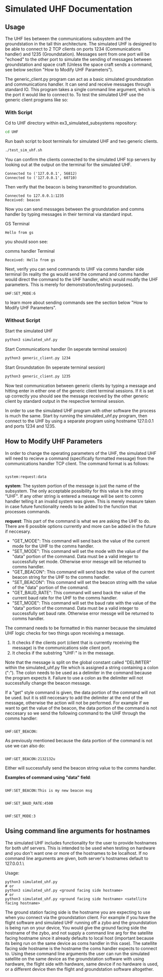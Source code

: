 # Simulated UHF Documentation

## Usage

The UHF lies between the communications subsystem and the groundstation in the tall thin architecture. The simulated UHF is designed to be able to connect to 2 TCP clients on ports 1234 (Communications handler) and 1235 (Groundstation). Messages sent from one port will be "echoed" to the other port to simulate the sending of messages between groundstation and space craft (Unless the space craft sends a command, see below section "How to Modify UHF Parameters").

The generic_client.py program can act as a basic simulated groundstation and communications handler. It can send and receive messages through standard IO. This program takes a single command line argument, which is the port it would like to connect to. To test the simulated UHF use the generic client programs like so:

### With Script

Cd to UHF directory within ex3_simulated_subsystems repository:

``` bash
cd UHF
```

Run bash script to boot terminals for simulated UHF and two generic clients.

``` bash
./test_sim_uhf.sh
```

You can confirm the clients connected to the simulated UHF tcp servers by looking out at the output on the terminal for the simulated UHF.

``` text
Connected to ('127.0.0.1', 56812)
Connected to ('127.0.0.1', 60710)
```

Then verify that the beacon is being transmitted to groundstation.

``` text
Connected to 127.0.0.1:1235
Received: beacon
```

Now you can send messages between the groundstation and comms handler by typing messages in their terminal via standard input.

GS Terminal

``` text
Hello from gs
```

you should soon see:

comms handler Terminal

``` text
Received: Hello from gs
```

Next, verify you can send commands to UHF via comms handler side terminal (In reality the gs would send the command and comms handler would direct the command to the UHF handler, which would modify the UHF parameters. This is merely for demonstration/testing purposes).

``` text
UHF:SET_MODE:6
```

to learn more about sending commands see the section below "How to Modify UHF Parameters".

### Without Script

Start the simulated UHF

``` bash
python3 simulated_uhf.py
```

Start Communications handler (In seperate terminal session)

``` bash
python3 generic_client.py 1234
```

Start Groundstation (In seperate terminal session)

``` bash
python3 generic_client.py 1235
```

Now test communication between generic clients by typing a message and hitting enter in either one of the generic client terminal sessions. If it is set up correctly you should see the message received by the other generic client by standard output in the respective terminal session.

In order to use the simulated UHF program with other software the process is much the same. Start by running the simulated_uhf.py program, then connect to the UHF by using a separate program using hostname 127.0.0.1 and ports 1234 and 1235.

## How to Modify UHF Parameters

In order to change the operating parameters of the UHF, the simulated UHF will need to recieve a command (specifically formatted message) from the communications handler TCP client. The command format is as follows:

``` text

system:request:data

```

__system__: The system portion of the message is just the name of the subsystem. The only acceptable possibility for this value is the string "UHF". If any other string is entered a message will be sent to comm handler telling it an invalid system was given. This is merely measure taken in case future functionality needs to be added to the function that processes commands.

__request__: This part of the command is what we are asking the UHF to do. There are 6 possible options currently and more can be added in the future if neccesary.

- "GET_MODE": This command will send back the value of the current mode for the UHF to the comms handler.
- "SET_MODE": This command will set the mode with the value of the "data" portion of the command. Data must be a valid integer to successfully set mode. Otherwise error messge will be returned to comms handler.
- "GET_BEACON": This command will send back the value of the current beacon string for the UHF to the comms handler.
- "SET_BEACON": This command will set the beacon string with the value of the "data" portion of the command.
- "GET_BAUD_RATE": This command will send back the value of the current baud rate for the UHF to the comms handler.
- "SET_MODE": This command will set the baud rate with the value of the "data" portion of the command. Data must be a valid integer to successfully set baud rate. Otherwise error messge will be returned to comms handler.

The command needs to be formatted in this manner because the simulated UHF logic checks for two things upon receiving a message.

1. It checks if the clients port (client that is currently receiving the message) is the communications side client port.
2. It checks if the substring "UHF:" is in the message.

Note that the message is split on the global constant called "DELIMITER" within the simulated_uhf.py file which is assigned a string containing a colon (":"). The colon needs to be used as a delimiter in the command because the program expects it. Failure to use a colon as the delimiter will not successfully change the beacon message.

If a "get" style command is given, the data portion of the command will not be used. but it is still neccesary to add the delimiter at the end of the message, otherwise the action will not be performed. For example if we want to get the value of the beacon, the data portion of the command is not neccesary so we send the following command to the UHF through the comms handler:

``` text

UHF:GET_BEACON:

```

As previously mentioned because the data portion of the command is not use we can also do:

``` text

UHF:GET_BEACON:2132132u

```

Either will successfully send the beacon string value to the comms handler.

__Examples of command using "data" field__:

``` text

UHF:SET_BEACON:This is my new beacon msg

```

``` text

UHF:SET_BAUD_RATE:4500

```

``` text

UHF:SET_MODE:3

```

## Using command line arguments for hostnames
The simulated UHF includes functionality for the user to provide hostnames for both uhf servers. This is intended to be used when testing on hardware and you don't want
one or more of the hostnames to be localhost. If no command line arguments are given, both server's hostnames default to 127.0.0.1.\

Usage:

```
python3 simulated_uhf.py
# or
python3 simulated_uhf.py <ground facing side hostname>
# or
python3 simulated_uhf.py <ground facing side hostname> <satellite facing hostname>
```

The ground station facing side is the hostname you are expecting to use when you connect via the groundstation client. For example if you have the flight software and simulated
UHF running off a zybo and the groundstation is being run on your device, You would give the ground facing side the hostname of the zybo, and not supply a command line arg
for the satellite facing hostname since it already defaults to local host (important because its being run on the same device as coms handler in this case). The satellite facing
side hostname is the hostname the coms handler expects to connect to. Using these command line arguments the user can run the simulated satellite on the same device as the
groundstation software with using hardware, the flight side with hardware, same device if no hardware is used, or a different device then the flight and groundstation software 
altogether.
